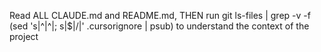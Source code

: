Read ALL CLAUDE.md and README.md, THEN run git ls-files | grep -v -f (sed 's|^|^|; s|$|/|' .cursorignore | psub) to understand the context of the project


